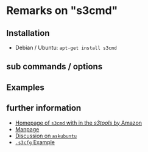 # Remarks on "s3cmd"
## Installation
  - Debian / Ubuntu: `apt-get install s3cmd`

## sub commands / options

## 

## Examples
## further information 
  - [Homepage of `s3cmd` with in the *s3tools* by Amazon](https://s3tools.org/s3cmd)
  - [Manpage](https://linux.die.net/man/1/s3cmd)
  - [Discussion on `askubuntu`](https://askubuntu.com/questions/202072/what-is-a-good-amazon-s3-client)
  - [`.s3cfg` Example](https://s3tools.org/kb/item14.htm)
